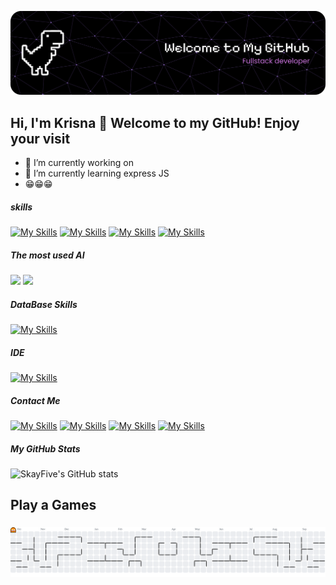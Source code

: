 ![My Favorit Photo](img/github.png)

## Hi, I'm Krisna 👋 Welcome to my GitHub! Enjoy your visit

<!--
**SkayFive/SkayFive** is a ✨ _special_ ✨ repository because its `README.md` (this file) appears on your GitHub profile.

Here are some ideas to get you started:

- 🔭 I’m currently working on ...
- 🌱 I’m currently learning ...
- 👯 I’m looking to collaborate on ...
- 🤔 I’m looking for help with ...
- 💬 Ask me about ...
- 📫 How to reach me: ...
- 😄 Pronouns: ...
- ⚡ Fun fact: ...
-->
- 🔭 I’m currently working on
- 🌱 I’m currently learning express JS
- 😁😁😁

##### skills

[![My Skills](https://skillicons.dev/icons?i=html)](https://html.com) [![My Skills](https://skillicons.dev/icons?i=css)](https://html.com) [![My Skills](https://skillicons.dev/icons?i=js)](https://html.com) [![My Skills](https://skillicons.dev/icons?i=python)](https://html.com)

##### The most used AI

<img src="https://img.shields.io/badge/ChatGPT-74aa9c?style=for-the-badge&logo=openai&logoColor=white" /> <img src="https://img.shields.io/badge/Google%20Gemini-8E75B2?style=for-the-badge&logo=googlegemini&logoColor=white" />

##### DataBase Skills
[![My Skills](https://skillicons.dev/icons?i=mysql)](https://www.mysql.com)

<!-- <img src="https://img.shields.io/badge/MySQL-005C84?style=for-the-badge&logo=mysql&logoColor=white" /> <img src="https://img.shields.io/badge/MongoDB-4EA94B?style=for-the-badge&logo=mongodb&logoColor=white" /> -->

##### IDE
[![My Skills](https://skillicons.dev/icons?i=vscode)](https://code.visualstudio.com)

##### Contact Me

[![My Skills](https://skillicons.dev/icons?i=github)](https://github.com) [![My Skills](https://skillicons.dev/icons?i=discord)](https://discord.com) [![My Skills](https://skillicons.dev/icons?i=instagram)](https://www.instagram.com) [![My Skills](https://skillicons.dev/icons?i=twitter)](https://x.com/?lang=en-id) 

##### My GitHub Stats 
![SkayFive's GitHub stats](https://github-readme-stats.vercel.app/api?username=SkayFive&show_icons=true&theme=dark)



<h2 align="left">Play a Games</h2>

###

<picture>
  <source media="(prefers-color-scheme: dark)" srcset="https://raw.githubusercontent.com/SkayFive/SkayFive/output/pacman-contribution-graph-dark.svg">
  <source media="(prefers-color-scheme: light)" srcset="https://raw.githubusercontent.com/SkayFive/SkayFive/output/pacman-contribution-graph.svg">
  <img alt="pacman contribution graph" src="https://raw.githubusercontent.com/SkayFive/SkayFive/output/pacman-contribution-graph.svg">
</picture>

###